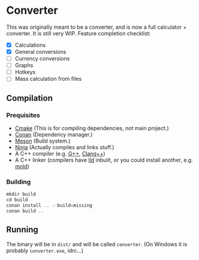 # Converter

This was originally meant to be a converter, and is now a full calculator + converter.
It is still very WIP. Feature completion checklist:

- [x] Calculations
- [x] General conversions
- [ ] Currency conversions
- [ ] Graphs
- [ ] Hotkeys
- [ ] Mass calculation from files

## Compilation

### Prequisites

- [Cmake](https://cmake.org) (This is for compiling dependencies, not main project.)
- [Conan](https://conan.io) (Dependency manager.)
- [Meson](https://mesonbuild.com) (Build system.)
- [Ninja](https://ninja-build.org) (Actually compiles and links stuff.)
- A C++ compiler (e.g. [G++](https://gcc.gnu.org), [Clang++](https://clang.llvm.org))
- A C++ linker (compilers have [lld](https://lld.llvm.org) inbuilt, or you could install another, e.g. [mold](https://github.com/rui314/mold))

### Building

```cpp
mkdir build
cd build
conan install .. --build=missing
conan build ..
```

## Running

The binary will be in `dist/` and will be called `converter`.
(On Windows it is probably `converter.exe`, idrc...)

